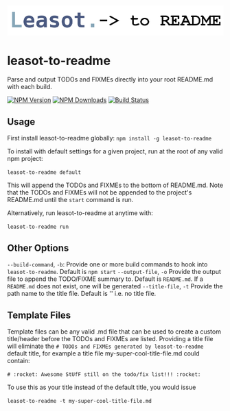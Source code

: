 ![leasot-to-readme](media/leasot-to-readme.png)

# leasot-to-readme
Parse and output TODOs and FIXMEs directly into your root README.md with each build.

[![NPM Version](http://img.shields.io/npm/v/leasot-to-readme.svg?style=flat)](https://npmjs.org/package/leasot-to-readme)
[![NPM Downloads](http://img.shields.io/npm/dm/leasot-to-readme.svg?style=flat)](https://npmjs.org/package/leasot-to-readme)
[![Build Status](http://img.shields.io/travis/frewinchristopher/leasot-to-readme.svg?style=flat)](https://travis-ci.org/frewinchristopher/leasot-to-readme)

## Usage
First install leasot-to-readme globally:
`npm install -g leasot-to-readme`

To install with default settings for a given project, run at the root of any valid npm project:

`leasot-to-readme default`

This will append the TODOs and FIXMEs to the bottom of README.md. Note that the TODOs and FIXMEs will not be appended to the project's README.md until the `start` command is run.

Alternatively, run leasot-to-readme at anytime with:

`leasot-to-readme run`

## Other Options
`--build-command`, `-b`: Provide one or more build commands to hook into `leasot-to-readme`. Default is `npm start`
`--output-file`, `-o` Provide the output file to append the TODO/FIXME summary to. Default is `README.md`. If a `README.md` does not exist, one will be generated
`--title-file`, `-t` Provide the path name to the title file. Default is '' i.e. no title file.

## Template Files
Template files can be any valid .md file that can be used to create a custom title/header before the TODOs and FIXMEs are listed. Providing a title file will eliminate the `# TODOs and FIXMEs generated by leasot-to-readme` default title, for example a title file my-super-cool-title-file.md could contain:

`# :rocket: Awesome StUfF still on the todo/fix list!!! :rocket:`

To use this as your title instead of the default title, you would issue

`leasot-to-readme -t my-super-cool-title-file.md`
